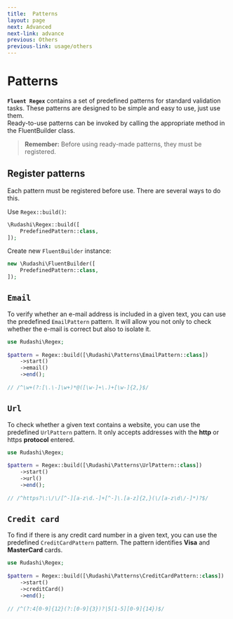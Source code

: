 ```yaml
---
title:  Patterns
layout: page
next: Advanced
next-link: advance
previous: Others
previous-link: usage/others
---
```


# Patterns

**`Fluent Regex`** contains a set of predefined patterns for standard validation tasks. These patterns are designed to be simple and easy to use, just use them.  
Ready-to-use patterns can be invoked by calling the appropriate method in the FluentBuilder class.

> **Remember:** Before using ready-made patterns, they must be registered.

## Register patterns

Each pattern must be registered before use. There are several ways to do this.

Use `Regex::build()`:

```php
\Rudashi\Regex::build([
    PredefinedPattern::class,
]);
```

Create new `FluentBuilder` instance:

```php
new \Rudashi\FluentBuilder([
    PredefinedPattern::class,
]);
```

## `Email`

To verify whether an e-mail address is included in a given text, you can use the predefined `EmailPattern` pattern. It will allow you not only to check whether the e-mail is correct but also to isolate it.

```php
use Rudashi\Regex;
 
$pattern = Regex::build([\Rudashi\Patterns\EmailPattern::class])
    ->start()
    ->email()
    ->end();
 
// /^\w+(?:[\.\-]\w+)*@([\w-]+\.)+[\w-]{2,}$/
```

## `Url`

To check whether a given text contains a website, you can use the predefined `UrlPattern` pattern. It only accepts addresses with the **http** or https **protocol** entered.

```php
use Rudashi\Regex;
 
$pattern = Regex::build([\Rudashi\Patterns\UrlPattern::class])
    ->start()
    ->url()
    ->end();
 
// /^https?\:\/\/[^-][a-z\d.-]+[^-]\.[a-z]{2,}(\/[a-z\d\/-]*)?$/
```

## `Credit card`

To find if there is any credit card number in a given text, you can use the predefined `CreditCardPattern` pattern. The pattern identifies **Visa** and **MasterCard** cards.

```php
use Rudashi\Regex;
 
$pattern = Regex::build([\Rudashi\Patterns\CreditCardPattern::class])
    ->start()
    ->creditCard()
    ->end();
 
// /^(?:4[0-9]{12}(?:[0-9]{3})?|5[1-5][0-9]{14})$/
```

